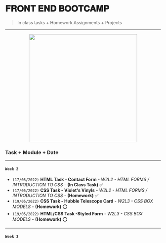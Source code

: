 # 𝐅𝐑𝐎𝐍𝐓 𝐄𝐍𝐃 𝐁𝐎𝐎𝐓𝐂𝐀𝐌𝐏
> In class tasks + Homework Assignments + Projects 
---
 <div id="graph" align="center">
       <img src="https://c.tenor.com/2-82oUmUUOYAAAAC/digimon-izzy.gif" width="350"/></div>
       
### Task + Module + Date
___
#### `Week 2`
- `(17/05/2022)` **HTML Task - Contact Form** - *W2L2 - HTML FORMS / INTRODUCTION TO CSS* - **(In Class Task)** ✅
- `(17/05/2022)` **CSS Task - Violet's Vinyls** - *W2L2 - HTML FORMS / INTRODUCTION TO CSS* - **(Homework)** ✅
- `(19/05/2022)` **CSS Task - Hubble Telescope Card** - *W2L3 - CSS BOX MODELS* - **(Homework)** ⭕
- `(19/05/2022)` **HTML/CSS Task -Styled Form** - *W2L3 - CSS BOX MODELS* - **(Homework)** ⭕
---
#### `Week 3`
